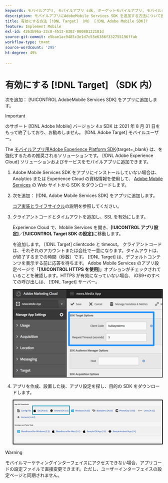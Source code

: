 ```yaml
---
keywords: モバイルアプリ, モバイルアプリ sdk, ターゲットモバイルアプリ, モバイルターゲット sdk, モバイルアプリ sdk, sdk での target の有効化
description: モバイルアプリにAdobeMobile Services SDK を追加する方法について説明します。
title: 有効にする方法 [!DNL Target] （内） [!DNL Adobe Mobile SDK]?
feature: Implement Mobile
exl-id: 4263b96a-23c8-4513-8302-00080122181d
source-git-commit: e5bae1ac9485c3e1d7c55e6386f332755196ffab
workflow-type: tm+mt
source-wordcount: '295'
ht-degree: 49%

---
```


# 有効にする [!DNL Target] （SDK 内）

次を追加： [!UICONTROL AdobeMobile Services SDK] をアプリに追加します。

>[!IMPORTANT]
>
>のサポート [!DNL Adobe Mobile] バージョン 4.*x* SDK は 2021 年 8 月 31 日をもって終了しており、お勧めしません。 [!DNL Adobe Target] モバイルユーザー。
>
>The [モバイルアプリ用Adobe Experience Platform SDK](https://developer.adobe.com/client-sdks/documentation/){target=_blank} は、を強化するための推奨されるソリューションです。 [!DNL Adobe Experience Cloud] ソリューションおよびサービスをモバイルアプリに追加できます。

1. Adobe Mobile Services SDK をアプリにインストールしていない場合は、Analytics または Experience Cloud の資格情報を使用して、 [Adobe Mobile Services](https://mobilemarketing.adobe.com/) の Web サイトから SDK をダウンロードします。

1. 次を追加： [!DNL Adobe Mobile Services SDK] をアプリに追加します。

   [コア実装とライフサイクル](https://experienceleague.adobe.com/docs/mobile-services/ios/getting-started-ios/dev-qs.html)の説明を参照してください。

1. クライアントコードとタイムアウトを追加し、SSL を有効にします。

   Experience Cloud で、Mobile Services を開き、**[!UICONTROL アプリ設定]**／**[!UICONTROL Target SDK の設定]**&#x200B;に移動します。

   を追加します。 [!DNL Target] clientcode と timeout。 クライアントコードは、それぞれのアカウントまたは会社で一意になります。タイムアウトは、が終了するまでの時間（秒数）です。 [!DNL Target] は、デフォルトコンテンツを表示する前に応答を待ちます。 Adobe Mobile Services のアプリ設定ページで「**[!UICONTROL HTTPS を使用]**」オプションがチェックされていることを確認します。HTTPS が有効になっていない場合、 iOS9+のすべての呼び出しは、 [!DNL Target] サーバー。

   ![代替画像](assets/mobile-clientcode.png)

1. アプリを作成、設置した後、アプリ設定を探し、目的の SDK をダウンロードします。

   ![代替画像](assets/download-sdk.png)

>[!WARNING]
>
> モバイルマーケティングインターフェイスにアクセスできない場合、アプリコードの設定ファイルで直接変更できます。ただし、ユーザーインターフェイスの設定ページと同期されません。
